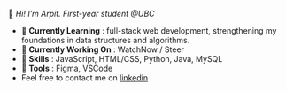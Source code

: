 👋 _Hi! I’m Arpit. First-year student @UBC_

* 🌱 __Currently Learning__ : full-stack web development, strengthening my foundations in data structures and algorithms.
* 🔭 __Currently Working On__ : WatchNow / Steer
* 🚀 __Skills__ : JavaScript, HTML/CSS, Python, Java, MySQL
* 🔨 __Tools__ : Figma, VSCode
* Feel free to contact me on [linkedin](https://www.linkedin.com/in/krarpit/ "Linkedin")


